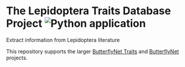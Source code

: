 # The Lepidoptera Traits Database Project ![Python application](https://github.com/rafelafrance/traiter_butterflynet/workflows/CI/badge.svg)

Extract information from Lepidoptera literature

This repository supports the larger [ButterflyNet Traits](https://butterflytraits.org/) and [ButterflyNet](https://www.butterflynet.org/) projects.
